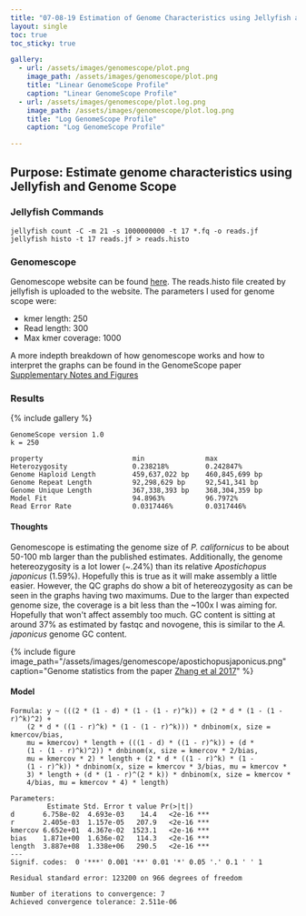```yaml
---
title: "07-08-19 Estimation of Genome Characteristics using Jellyfish and Genomescope"
layout: single
toc: true
toc_sticky: true

gallery:
  - url: /assets/images/genomescope/plot.png
    image_path: /assets/images/genomescope/plot.png
    title: "Linear GenomeScope Profile"
    caption: "Linear GenomeScope Profile"
  - url: /assets/images/genomescope/plot.log.png
    image_path: /assets/images/genomescope/plot.log.png
    title: "Log GenomeScope Profile"
    caption: "Log GenomeScope Profile"  

---
```


## Purpose: Estimate genome characteristics using Jellyfish and Genome Scope


### Jellyfish Commands

```
jellyfish count -C -m 21 -s 1000000000 -t 17 *.fq -o reads.jf
jellyfish histo -t 17 reads.jf > reads.histo
```

### Genomescope

Genomescope website can be found [here](http://qb.cshl.edu/genomescope/). The reads.histo file created by jellyfish is uploaded to the website. The parameters I used for genome scope were:
* kmer length: 250
* Read length: 300
* Max kmer coverage: 1000

A more indepth breakdown of how genomescope works and how to interpret the graphs can be found in the GenomeScope paper [Supplementary Notes and Figures](https://www.biorxiv.org/content/biorxiv/suppl/2017/02/28/075978.DC2/075978-1.pdf) 

### Results

{% include gallery %}

```
GenomeScope version 1.0
k = 250

property                      min               max               
Heterozygosity                0.238218%         0.242847%         
Genome Haploid Length         459,637,022 bp    460,845,699 bp    
Genome Repeat Length          92,298,629 bp     92,541,341 bp     
Genome Unique Length          367,338,393 bp    368,304,359 bp    
Model Fit                     94.8963%          96.7972%          
Read Error Rate               0.0317446%        0.0317446%    
```


#### Thoughts

Genomescope is estimating the genome size of *P. californicus* to be about 50-100 mb larger than the published estimates. Additionally, the genome hetereozygosity is a lot lower (~.24%) than its relative *Apostichopus japonicus* (1.59%). Hopefully this is true as it will make assembly a little easier. However, the QC graphs do show a bit of hetereozygosity as can be seen in the graphs having two maximums. Due to the larger than expected genome size, the coverage is a bit less than the ~100x I was aiming for. Hopefully that won't affect assembly too much. GC content is sitting at around 37% as estimated by fastqc and novogene, this is similar to the *A. japonicus* genome GC content. 

{% include figure image_path="/assets/images/genomescope/apostichopusjaponicus.png" caption="Genome statistics from  the paper [Zhang et al 2017](https://journals.plos.org/plosbiology/article?id=10.1371/journal.pbio.2003790)" %}


#### Model
```
Formula: y ~ (((2 * (1 - d) * (1 - (1 - r)^k)) + (2 * d * (1 - (1 - r)^k)^2) + 
    (2 * d * ((1 - r)^k) * (1 - (1 - r)^k))) * dnbinom(x, size = kmercov/bias, 
    mu = kmercov) * length + (((1 - d) * ((1 - r)^k)) + (d * 
    (1 - (1 - r)^k)^2)) * dnbinom(x, size = kmercov * 2/bias, 
    mu = kmercov * 2) * length + (2 * d * ((1 - r)^k) * (1 - 
    (1 - r)^k)) * dnbinom(x, size = kmercov * 3/bias, mu = kmercov * 
    3) * length + (d * (1 - r)^(2 * k)) * dnbinom(x, size = kmercov * 
    4/bias, mu = kmercov * 4) * length)

Parameters:
         Estimate Std. Error t value Pr(>|t|)    
d       6.758e-02  4.693e-03    14.4   <2e-16 ***
r       2.405e-03  1.157e-05   207.9   <2e-16 ***
kmercov 6.652e+01  4.367e-02  1523.1   <2e-16 ***
bias    1.871e+00  1.636e-02   114.3   <2e-16 ***
length  3.887e+08  1.338e+06   290.5   <2e-16 ***
---
Signif. codes:  0 '***' 0.001 '**' 0.01 '*' 0.05 '.' 0.1 ' ' 1

Residual standard error: 123200 on 966 degrees of freedom

Number of iterations to convergence: 7 
Achieved convergence tolerance: 2.511e-06
```


